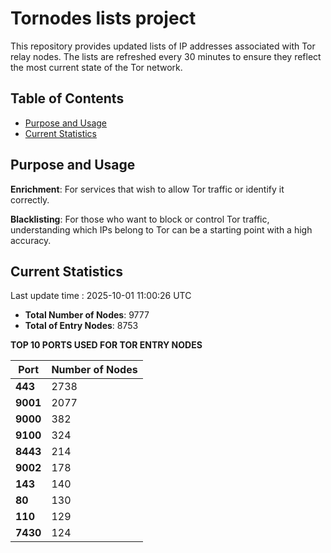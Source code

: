 # Tornodes lists project

This repository provides updated lists of IP addresses associated with Tor relay nodes. The lists are refreshed every 30 minutes to ensure they reflect the most current state of the Tor network.

## Table of Contents

- [Purpose and Usage](#purpose-and-usage)
- [Current Statistics](#current-statistics)


## Purpose and Usage

**Enrichment**: For services that wish to allow Tor traffic or identify it correctly.

**Blacklisting**: For those who want to block or control Tor traffic, understanding which IPs belong to Tor can be a starting point with a high accuracy.

## Current Statistics

Last update time : 2025-10-01 11:00:26 UTC

- **Total Number of Nodes**: 9777
- **Total of Entry Nodes**: 8753

**TOP 10 PORTS USED FOR TOR ENTRY NODES**

| **Port** | **Number of Nodes** |
|------|-----------------|
| **443**   | 2738  |
| **9001**   | 2077  |
| **9000**   | 382  |
| **9100**   | 324  |
| **8443**   | 214  |
| **9002**   | 178  |
| **143**   | 140  |
| **80**   | 130  |
| **110**   | 129  |
| **7430**   | 124  |

